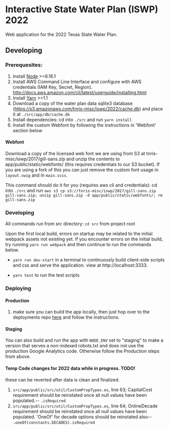 # Interactive State Water Plan (ISWP) 2022

Web application for the 2022 Texas State Water Plan.

## Developing

### Prerequesites:

1. Install [Node](https://nodejs.org/en/download/) >=8.16.1
2. Install AWS Command Line Interface and configure with AWS credentials (IAM Key, Secret, Region). http://docs.aws.amazon.com/cli/latest/userguide/installing.html
3. Install [Yarn](https://yarnpkg.com/en/docs/install) >=1.1
4. Download a copy of the water plan data sqlite3 database (https://s3.amazonaws.com/tnris-misc/iswp/2022/cache.db) and place it at `./src/app/db/cache.db`
5. Install dependencies: cd into `./src` and run `yarn install`
6. Install the custom Webfont by following the instructions in 'Webfont' section below

#### Webfont

Download a copy of the licensed web font we are using from S3 at tnris-misc/iswp/2017/gill-sans.zip and unzip the contents to app/public/static/webfonts/ (this requires credentials to our S3 bucket). If you are using a fork of this you can just remove the custom font usage in `layout.swig` and in `main.scss`.

This command should do it for you (requires aws cli and credentials): cd into `./src` and run `aws s3 cp s3://tnris-misc/iswp/2017/gill-sans.zip gill-sans.zip; unzip gill-sans.zip -d app/public/static/webfonts/; rm gill-sans.zip`


### Developing
All commands run from src directory: `cd src` from project root

Upon the first local build, errors on startup may be related to the initial webpack assets not existing yet. If you encounter errors on the initial build, try running `yarn run webpack` and then continue to run the commands below.

* `yarn run dev-start` in a terminal to continuously build client-side scripts and css and serve the application. view at http://localhost:3333.

* `yarn test` to run the test scripts

### Deploying

#### Production

1. make sure you can build the app locally, then just hop over to the deployments repo [here](https://github.com/TNRIS/aws-tnris-deployments/tree/master/iswp2022) and follow the instructions.

#### Staging

You can also build and run the app with `NODE_ENV` set to "staging" to make a version that serves a non-indexed robots.txt and does not use the production Google Analytics code. Otherwise follow the Production steps from above.

#### Temp Code changes for 2022 data while in progress. TODO!

these can be reverted after data is clean and finalized.

1. `src/app/public/src/util/CustomPropTypes.es`, line 63; CapitalCost requirement should be reinstated once all null values have been populated.-- `.isRequired`
2. `src/app/public/src/util/CustomPropTypes.es`, line 64; OnlineDecade requirement should be reinstated once all null values have been populated. 'OneOf' for decade options should be reinstated also-- `.oneOf(constants.DECADES).isRequired`
